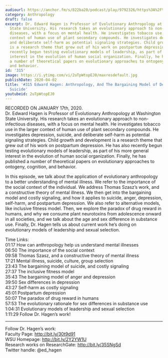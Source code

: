 ```yaml
---
audiourl: https://anchor.fm/s/822ba20/podcast/play/9792326/https%3A%2F%2Fd3ctxlq1ktw2nl.cloudfront.net%2Fproduction%2F2020-0-19%2F44128186-44100-2-4da3dce2d293c.m4a
category: Anthropology
draft: false
excerpt: Dr. Edward Hagen is Professor of Evolutionary Anthropology at Washington
  State University. His research takes an evolutionary approach to non-infectious
  diseases, with a focus on mental health. He investigates tobacco use in the larger
  context of human use of plant secondary compounds. He investigates depression, suicide,
  and deliberate self-harm as potential signaling strategies. Child growth and development
  is a research theme that grew out of his work on postpartum depression. He has also
  recently begun testing evolutionary models of leadership, as part of his more general
  interest in the evolution of human social organization. Finally, he has published
  a number of theoretical papers on evolutionary approaches to ontogeny, cognition,
  and behavior.
id: '315'
image: https://i.ytimg.com/vi/2uTpWtopEJ0/maxresdefault.jpg
publishDate: 2020-04-02
title: '#315 Edward Hagen: Anthropology, And The Bargaining Model of Depression And
  Suicide'
youtubeid: 2uTpWtopEJ0
---
```

<div class="timelinks">

RECORDED ON JANUARY 17th, 2020.  
Dr. Edward Hagen is Professor of Evolutionary Anthropology at Washington State University. His research takes an evolutionary approach to non-infectious diseases, with a focus on mental health. He investigates tobacco use in the larger context of human use of plant secondary compounds. He investigates depression, suicide, and deliberate self-harm as potential signaling strategies. Child growth and development is a research theme that grew out of his work on postpartum depression. He has also recently begun testing evolutionary models of leadership, as part of his more general interest in the evolution of human social organization. Finally, he has published a number of theoretical papers on evolutionary approaches to ontogeny, cognition, and behavior.

In this episode, we talk about the application of evolutionary anthropology to a better understanding of mental illness. We refer to the importance of the social context of the individual. We address Thomas Szasz’s work, and a constructive theory of mental illness. We then get into the bargaining model and costly signaling, and how it applies to suicide, anger, depression, self-harm, and postpartum depression. We also refer to alternative models, like inclusive fitness model. Then, we explore the paradox of drug reward in humans, and why we consume plant neurotoxins from adolescence onward in all societies, and we talk about the age and sex difference in substance use. Finally, Dr. Hagen tells us about current work he’s doing on evolutionary models of leadership and sexual selection.

Time Links:  
<time>01:17</time> How can anthropology help us understand mental illnesses  
<time>06:50</time> The importance of the social context  
<time>09:58</time> Thomas Szasz, and a constructive theory of mental illness  
<time>17:21</time> Mental illness, suicide, culture, group selection  
<time>23:43</time> The bargaining model of suicide, and costly signaling   
<time>27:37</time> The inclusive fitness model  
<time>35:43</time> The bargaining model of anger and depression  
<time>39:50</time> Sex differences in depression  
<time>43:27</time> Self-harm as costly signaling  
<time>45:01</time> Postpartum depression  
<time>50:07</time> The paradox of drug reward in humans  
<time>57:53</time> The evolutionary rationale for sex differences in substance use  
<time>1:04:31</time> Evolutionary models of leadership and sexual selection  
<time>1:11:29</time> Follow Dr. Hagen’s work!

---

Follow Dr. Hagen’s work:  
Faculty Page: http://bit.ly/30t9d91  
WSU Homepage: http://bit.ly/2Y2YW1U  
Research works on ResearchGate: http://bit.ly/35SNgSd  
Twitter handle: @ed_hagen
</div>

